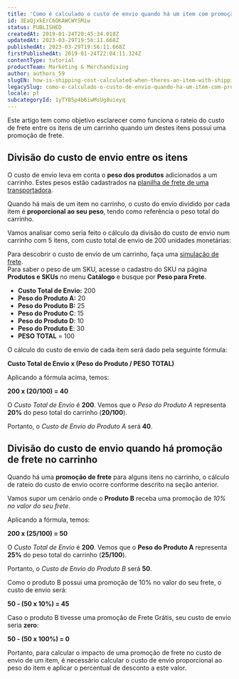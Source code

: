```yaml
---
title: 'Como é calculado o custo de envio quando há um item com promoção de frete no carrinho?'
id: 3EaQjxkErC6OKAWCWYSMiw
status: PUBLISHED
createdAt: 2019-01-24T20:45:34.018Z
updatedAt: 2023-03-29T19:56:11.668Z
publishedAt: 2023-03-29T19:56:11.668Z
firstPublishedAt: 2019-01-24T22:04:11.324Z
contentType: tutorial
productTeam: Marketing & Merchandising
author: authors_59
slugEN: how-is-shipping-cost-calculated-when-theres-an-item-with-shipping-benefit-on-the-cart
legacySlug: como-e-calculado-o-custo-de-envio-quando-ha-um-item-com-promocao-de-frete
locale: pt
subcategoryId: 1yTYB5p4b6iwMsUg8uieyq
---
```


Este artigo tem como objetivo esclarecer como funciona o rateio do custo de frete entre os itens de um carrinho quando um destes itens possui uma promoção de frete.

## Divisão do custo de envio entre os itens

O custo de envio leva em conta o __peso dos produtos__ adicionados a um carrinho. Estes pesos estão cadastrados na [planilha de frete de uma transportadora](/pt/tutorial/como-montar-a-planilha-de-frete/).

Quando há mais de um item no carrinho, o custo do envio dividido por cada item é __proporcional ao seu peso__, tendo como referência o peso total do carrinho.

Vamos analisar como seria feito o cálculo da divisão do custo de envio num carrinho com 5 itens, com custo total de envio de 200 unidades monetárias:

<div class="alert alert-info">
Para descobrir o custo de envio de um carrinho, faça uma <a href="http://help.vtex.com/pt/tutorial/simulacao-de-frete/">simulação de frete</a>.
<br>
Para saber o peso de um SKU, acesse o cadastro do SKU na página <strong>Produtos e SKUs</strong> no menu <strong>Catálogo</strong> e busque por <strong>Peso para Frete</strong>.
</div>

- __Custo Total de Envio:__ 200
- __Peso do Produto A:__ 20
- __Peso do Produto B:__ 25
- __Peso do Produto C__: 15
- __Peso do Produto D__: 10
- __Peso do Produto E__: 30
- __PESO TOTAL__ = 100

O cálculo do custo de envio de cada item será dado pela seguinte fórmula: 

__Custo Total de Envio x (Peso do Produto / PESO TOTAL)__

Aplicando a fórmula acima, temos:

__200 x (20/100) = 40__

O *Custo Total de Envio* é __200__. Vemos que o *Peso do Produto A* representa __20%__ do peso total do carrinho (__20/100__). 

Portanto, o *Custo de Envio do Produto A* será __40__.

## Divisão do custo de envio quando há promoção de frete no carrinho

Quando há uma __promoção de frete__ para alguns itens no carrinho, o cálculo de rateio do custo de envio ocorre conforme descrito na seção anterior.

Vamos supor um cenário onde o __Produto B__ receba uma promoção de *10% no valor do seu frete*.

Aplicando a fórmula, temos:

__200 x (25/100) = 50__

O *Custo Total de Envio* é __200__. Vemos que o __Peso do Produto A__ representa __25%__ do peso total do carrinho (__25/100__). 

Portanto, o *Custo de Envio do Produto B* será __50__.

Como o produto B possui uma promoção de 10% no valor do seu frete, o custo de envio será:

__50 - (50 x 10%) = 45__

Caso o produto B tivesse uma promoção de Frete Grátis, seu custo de envio seria __zero__:

__50 - (50 x 100%) = 0__

Portanto, para calcular o impacto de uma promoção de frete no custo de envio de um item, é necessário calcular o custo de envio proporcional ao peso do item e aplicar o percentual de desconto a este valor.

